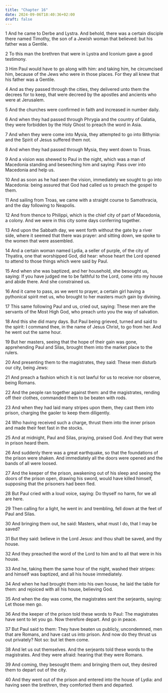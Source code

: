 ```yaml
---
title: "Chapter 16"
date: 2024-09-06T18:40:36+02:00
draft: false
---
```




1 And he came to Derbe and Lystra. And behold, there was a certain disciple there named Timothy, the son of a Jewish woman that believed: but his father was a Gentile.

2 To this man the brethren that were in Lystra and Iconium gave a good testimony.

3 Him Paul would have to go along with him: and taking him, he circumcised him, because of the Jews who were in those places. For they all knew that his father was a Gentile.

4 And as they passed through the cities, they delivered unto them the decrees for to keep, that were decreed by the apostles and ancients who were at Jerusalem.

5 And the churches were confirmed in faith and increased in number daily.

6 And when they had passed through Phrygia and the country of Galatia, they were forbidden by the Holy Ghost to preach the word in Asia.

7 And when they were come into Mysia, they attempted to go into Bithynia: and the Spirit of Jesus suffered them not.

8 And when they had passed through Mysia, they went down to Troas.

9 And a vision was shewed to Paul in the night, which was a man of Macedonia standing and beseeching him and saying: Pass over into Macedonia and help us.

10 And as soon as he had seen the vision, immediately we sought to go into Macedonia: being assured that God had called us to preach the gospel to them.

11 And sailing from Troas, we came with a straight course to Samothracia, and the day following to Neapolis.

12 And from thence to Philippi, which is the chief city of part of Macedonia, a colony. And we were in this city some days conferring together.

13 And upon the Sabbath day, we went forth without the gate by a river side, where it seemed that there was prayer: and sitting down, we spoke to the women that were assembled.

14 And a certain woman named Lydia, a seller of purple, of the city of Thyatira, one that worshipped God, did hear: whose heart the Lord opened to attend to those things which were said by Paul.

15 And when she was baptized, and her household, she besought us, saying: If you have judged me to be faithful to the Lord, come into my house and abide there. And she constrained us.

16 And it came to pass, as we went to prayer, a certain girl having a pythonical spirit met us, who brought to her masters much gain by divining.

17 This same following Paul and us, cried out, saying: These men are the servants of the Most High God, who preach unto you the way of salvation.

18 And this she did many days. But Paul being grieved, turned and said to the spirit: I command thee, in the name of Jesus Christ, to go from her. And he went out the same hour.

19 But her masters, seeing that the hope of their gain was gone, apprehending Paul and Silas, brought them into the market place to the rulers.

20 And presenting them to the magistrates, they said: These men disturb our city, being Jews:

21 And preach a fashion which it is not lawful for us to receive nor observe, being Romans.

22 And the people ran together against them: and the magistrates, rending off their clothes, commanded them to be beaten with rods.

23 And when they had laid many stripes upon them, they cast them into prison, charging the gaoler to keep them diligently.

24 Who having received such a charge, thrust them into the inner prison and made their feet fast in the stocks.

25 And at midnight, Paul and Silas, praying, praised God. And they that were in prison heard them.

26 And suddenly there was a great earthquake, so that the foundations of the prison were shaken. And immediately all the doors were opened and the bands of all were loosed.

27 And the keeper of the prison, awakening out of his sleep and seeing the doors of the prison open, drawing his sword, would have killed himself, supposing that the prisoners had been fled.

28 But Paul cried with a loud voice, saying: Do thyself no harm, for we all are here.

29 Then calling for a light, he went in: and trembling, fell down at the feet of Paul and Silas.

30 And bringing them out, he said: Masters, what must I do, that I may be saved?

31 But they said: believe in the Lord Jesus: and thou shalt be saved, and thy house.

32 And they preached the word of the Lord to him and to all that were in his house.

33 And he, taking them the same hour of the night, washed their stripes: and himself was baptized, and all his house immediately.

34 And when he had brought them into his own house, he laid the table for them: and rejoiced with all his house, believing God.

35 And when the day was come, the magistrates sent the serjeants, saying: Let those men go.

36 And the keeper of the prison told these words to Paul: The magistrates have sent to let you go. Now therefore depart. And go in peace.

37 But Paul said to them: They have beaten us publicly, uncondemned, men that are Romans, and have cast us into prison. And now do they thrust us out privately? Not so: but let them come.

38 And let us out themselves. And the serjeants told these words to the magistrates. And they were afraid: hearing that they were Romans.

39 And coming, they besought them: and bringing them out, they desired them to depart out of the city.

40 And they went out of the prison and entered into the house of Lydia: and having seen the brethren, they comforted them and departed.

